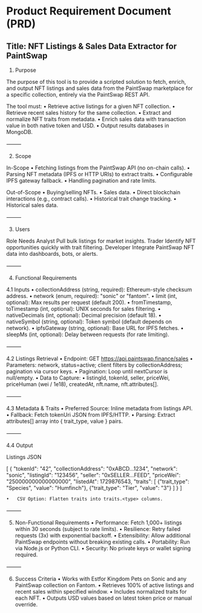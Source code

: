 # Product Requirement Document (PRD)

## Title: NFT Listings & Sales Data Extractor for PaintSwap

1. Purpose

The purpose of this tool is to provide a scripted solution to fetch, enrich, and output NFT listings and sales data from the PaintSwap marketplace for a specific collection, entirely via the PaintSwap REST API.

The tool must:
• Retrieve active listings for a given NFT collection.
• Retrieve recent sales history for the same collection.
• Extract and normalize NFT traits from metadata.
• Enrich sales data with transaction value in both native token and USD.
• Output results databases in MongoDB.

⸻

2. Scope

In-Scope
• Fetching listings from the PaintSwap API (no on-chain calls).
• Parsing NFT metadata (IPFS or HTTP URIs) to extract traits.
• Configurable IPFS gateway fallback.
• Handling pagination and rate limits.

Out-of-Scope
• Buying/selling NFTs.
• Sales data.
• Direct blockchain interactions (e.g., contract calls).
• Historical trait change tracking.
• Historical sales data.

⸻

3. Users

Role Needs
Analyst Pull bulk listings for market insights.
Trader Identify NFT opportunities quickly with trait filtering.
Developer Integrate PaintSwap NFT data into dashboards, bots, or alerts.

⸻

4. Functional Requirements

4.1 Inputs
• collectionAddress (string, required): Ethereum-style checksum address.
• network (enum, required): "sonic" or "fantom".
• limit (int, optional): Max results per request (default 200).
• fromTimestamp, toTimestamp (int, optional): UNIX seconds for sales filtering.
• nativeDecimals (int, optional): Decimal precision (default 18).
• nativeSymbol (string, optional): Token symbol (default depends on network).
• ipfsGateway (string, optional): Base URL for IPFS fetches.
• sleepMs (int, optional): Delay between requests (for rate limiting).

⸻

4.2 Listings Retrieval
• Endpoint: GET https://api.paintswap.finance/sales
• Parameters: network, status=active; client filters by collectionAddress; pagination via cursor keys.
• Pagination: Loop until nextCursor is null/empty.
• Data to Capture:
• listingId, tokenId, seller, priceWei, priceHuman (wei / 1e18), createdAt, nft.name, nft.attributes[].

⸻

4.3 Metadata & Traits
• Preferred Source: Inline metadata from listings API.
• Fallback: Fetch tokenUri JSON from IPFS/HTTP.
• Parsing: Extract attributes[] array into { trait_type, value } pairs.

⸻

4.4 Output

Listings JSON

[
{
"tokenId": "42",
"collectionAddress": "0xABCD...1234",
"network": "sonic",
"listingId": "123456",
"seller": "0xSELLER...FEED",
"priceWei": "250000000000000000",
"listedAt": 1729876543,
"traits": [
{"trait_type": "Species", "value": "Humfinch"},
{"trait_type": "Tier", "value": "3"}
]
}
]

    •	CSV Option: Flatten traits into traits.<type> columns.

⸻

5. Non-Functional Requirements
   • Performance: Fetch 1,000+ listings within 30 seconds (subject to rate limits).
   • Resilience: Retry failed requests (3x) with exponential backoff.
   • Extensibility: Allow additional PaintSwap endpoints without breaking existing calls.
   • Portability: Run via Node.js or Python CLI.
   • Security: No private keys or wallet signing required.

⸻

6. Success Criteria
   • Works with Estfor Kingdom Pets on Sonic and any PaintSwap collection on Fantom.
   • Retrieves 100% of active listings and recent sales within specified window.
   • Includes normalized traits for each NFT.
   • Outputs USD values based on latest token price or manual override.
